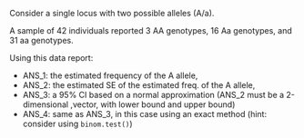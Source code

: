 
Consider a single locus with two possible alleles (A/a).

A sample of 42 individuals reported 3 AA genotypes, 16 Aa genotypes, and 31 aa genotypes.

Using this data report:

  - ANS_1: the estimated frequency of the A allele,
  - ANS_2: the estimated SE of the estimated freq. of the A allele,
  - ANS_3: a 95% CI based on a normal approximation (ANS_2 must be a 2-dimensional ,vector, with lower bound and upper bound)
  - ANS_4: same as ANS_3, in this case using an exact method (hint: consider using `binom.test()`)
